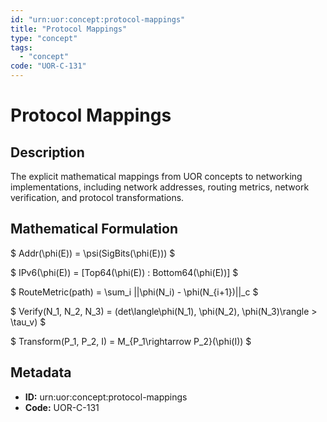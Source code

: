 ```yaml
---
id: "urn:uor:concept:protocol-mappings"
title: "Protocol Mappings"
type: "concept"
tags:
  - "concept"
code: "UOR-C-131"
---
```


# Protocol Mappings

## Description

The explicit mathematical mappings from UOR concepts to networking implementations, including network addresses, routing metrics, network verification, and protocol transformations.

## Mathematical Formulation

$
Addr(\phi(E)) = \psi(SigBits(\phi(E)))
$

$
IPv6(\phi(E)) = [Top64(\phi(E)) : Bottom64(\phi(E))]
$

$
RouteMetric(path) = \sum_i ||\phi(N_i) - \phi(N_{i+1})||_c
$

$
Verify(N_1, N_2, N_3) = (det\langle\phi(N_1), \phi(N_2), \phi(N_3)\rangle > \tau_v)
$

$
Transform(P_1, P_2, I) = M_{P_1\rightarrow P_2}(\phi(I))
$

## Metadata

- **ID:** urn:uor:concept:protocol-mappings
- **Code:** UOR-C-131
